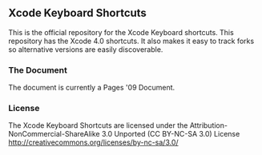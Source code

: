 ## Xcode Keyboard Shortcuts ##

This is the official repository for the Xcode Keyboard shortcuts. This repository has the Xcode 4.0 shortcuts. It also makes it easy to track forks so alternative versions are easily discoverable. 

### The Document ###

The document is currently a Pages '09 Document. 

### License ###

The Xcode Keyboard Shortcuts are licensed under the Attribution-NonCommercial-ShareAlike 3.0 Unported (CC BY-NC-SA 3.0) License http://creativecommons.org/licenses/by-nc-sa/3.0/

[1]: http://pledgie.com/campaigns/14858 "http://pledgie.com/campaigns/14858"
